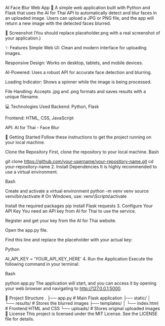 AI Face Blur Web App 🤖 A simple web application built with Python and Flask that uses the AI for Thai API to automatically detect and blur faces in an uploaded image. Users can upload a JPG or PNG file, and the app will return a new image with the detected faces blurred.

📸 Screenshot (You should replace placeholder.png with a real screenshot of your application.)

✨ Features Simple Web UI: Clean and modern interface for uploading images.

Responsive Design: Works on desktop, tablets, and mobile devices.

AI-Powered: Uses a robust API for accurate face detection and blurring.

Loading Indicator: Shows a spinner while the image is being processed.

File Handling: Accepts .jpg and .png formats and saves results with a unique filename.

💻 Technologies Used Backend: Python, Flask

Frontend: HTML, CSS, JavaScript

API: AI for Thai - Face Blur

🚀 Getting Started Follow these instructions to get the project running on your local machine.

Clone the Repository First, clone the repository to your local machine.
Bash

git clone https://github.com/your-username/your-repository-name.git cd your-repository-name 2. Install Dependencies It is highly recommended to use a virtual environment.

Bash

Create and activate a virtual environment
python -m venv venv source venv/bin/activate # On Windows, use: venv\Scripts\activate

Install the required packages
pip install Flask requests 3. Configure Your API Key You need an API key from AI for Thai to use the service.

Register and get your key from the AI for Thai website.

Open the app.py file.

Find this line and replace the placeholder with your actual key:

Python

AI_API_KEY = 'YOUR_API_KEY_HERE' 4. Run the Application Execute the following command in your terminal:

Bash

python app.py The application will start, and you can access it by opening your web browser and navigating to http://127.0.0.1:5000.

📂 Project Structure . ├── app.py # Main Flask application ├── static/ │ └── results/ # Stores the blurred images ├── templates/ │ └── index.html # Frontend HTML and CSS └── uploads/ # Stores original uploaded images 📄 License This project is licensed under the MIT License. See the LICENSE file for details.